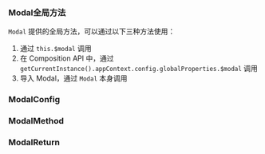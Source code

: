 ### Modal全局方法

`Modal` 提供的全局方法，可以通过以下三种方法使用：

1. 通过 `this.$modal` 调用
2. 在 Composition API 中，通过 `getCurrentInstance().appContext.config.globalProperties.$modal` 调用
3. 导入 Modal，通过 `Modal` 本身调用

### ModalConfig

<field-table :data="modalConfigProps"/>

### ModalMethod

<field-table :data="modalMethodProps" type="methods"/>

### ModalReturn

<field-table :data="modalReturnProps" type="methods"/>

<script setup>
import { ref } from 'vue';

const modalMethodProps = ref([
  {
    name: 'open',
    desc: '打开对话框',
    type:{
      config: 'ModalConfig',
    },
    value: '-',
  },
  {
    name: 'confirm',
    desc: '打开对话框（简单模式）',
    type:{
      config: 'ModalConfig',
    },
    value: '-',
  },
  {
    name: 'info',
    desc: '打开信息对话框',
    type:{
      config: 'ModalConfig',
    },
    value: '-',
  },
  {
    name: 'success',
    desc: '打开成功对话框',
    type:{
      config: 'ModalConfig',
    },
    value: '-',
  },
  {
    name: 'warning',
    desc: '打开警告对话框',
    type:{
      config: 'ModalConfig',
    },
    value: '-',
  },
  {
    name: 'error',
    desc: '打开错误对话框',
    type:{
      config: 'ModalConfig',
    },
    value: '-',
  },
]);

const modalConfigProps = ref([
  {
    name: 'title',
    desc: '标题',
    type: 'RenderContent',
    value: '-',
  },
  {
    name: 'content',
    desc: '内容',
    type: 'RenderContent',
    value: '-',
  },
  {
    name: 'footer',
    desc: '页脚',
    type: 'boolean | RenderContent',
    value: 'true',
  },
  {
    name: 'closable',
    desc: '是否显示关闭按钮',
    type: 'boolean',
    value: 'true',
  },
  {
    name: 'okText',
    desc: '确认按钮的内容',
    type: 'string',
    value: '-',
  },
  {
    name: 'cancelText',
    desc: '取消按钮的内容',
    type: 'string',
    value: '-',
  },
  {
    name: 'okButtonProps',
    desc: '确认按钮的Props',
    type: 'ButtonProps',
    value: '-',
    href:'/components/button'
  },
  {
    name: 'cancelButtonProps',
    desc: '取消按钮的Props',
    type: 'ButtonProps',
    value: '-',
    href:'/components/button'
  },
  {
    name: 'okLoading',
    desc: '确认按钮是否为加载中状态',
    type: 'boolean',
    value: 'false',
  },
  {
    name: 'hideCancel',
    desc: '是否隐藏取消按钮',
    type: 'boolean',
    value: 'false',
  },
  {
    name: 'mask',
    desc: '是否显示遮罩层',
    type: 'boolean',
    value: 'true',
  },
  {
    name: 'simple',
    desc: '是否开启简单模式',
    type: 'boolean',
    value: 'false',
  },
  {
    name: 'maskClosable',
    desc: '是否点击遮罩层可以关闭对话框',
    type: 'boolean',
    value: 'true',
  },
  {
    name: 'maskStyle',
    desc: '蒙层的样式',
    type: 'CSSProperties',
    value: '-',
  },
  {
    name: 'alignCenter',
    desc: '对话框是否居中显示',
    type: 'boolean',
    value: 'true',
  },
  {
    name: 'escToClose',
    desc: '是否支持 ESC 键关闭对话框',
    type: 'boolean',
    value: 'true',
  },
  {
    name: 'draggable',
    desc: '是否支持拖动',
    type: 'boolean',
    value: 'false',
  },
  {
    name: 'fullscreen',
    desc: '是否开启全屏',
    type: 'boolean',
    value: 'false',
  },
  {
    name: 'onOk',
    desc: '点击确定按钮的回调函数',
    type: '(e?: Event) => void',
    value: '-',
  },
  {
    name: 'onCancel',
    desc: '点击取消按钮的回调函数',
    type: '(e?: Event) => void',
    value: '-',
  },
  {
    name: 'onBeforeOk',
    desc: '触发 ok 事件前的回调函数。如果返回 false 则不会触发后续事件，也可使用 done 进行异步关闭。',
    type: 'OnBeforeOk',
    value: '-',
  },
  {
    name: 'onBeforeCancel',
    desc: '触发 cancel 事件前的回调函数。如果返回 false 则不会触发后续事件。',
    type: 'OnBeforeCancel',
    value: '-',
  },
  {
    name: 'onOpen',
    desc: '对话框打开后（动画结束）触发',
    type: '() => void',
    value: '-',
  },
  {
    name: 'onClose',
    desc: '对话框关闭后（动画结束）触发',
    type: '() => void',
    value: '-',
  },
  {
    name: 'onBeforeOpen',
    desc: '对话框打开前触发',
    type: '() => void',
    value: '-',
  },
  {
    name: 'onBeforeClose',
    desc: '对话框关闭前触发',
    type: '() => void',
    value: '-',
  },
  {
    name: 'width',
    desc: '对话框的宽度，不设置的情况下会使用样式中的宽度值',
    type: 'number | string',
    value: '-',
  },
  {
    name: 'top',
    desc: '对话框的距离顶部的高度，居中显示开启的情况下不生效',
    type: 'number | string',
    value: '-',
  },
  {
    name: 'titleAlign',
    desc: '标题的水平对齐方向',
    type: "TitleAlign",
    value: "'center'",
  },
  {
    name: 'renderToBody',
    desc: '对话框是否挂载在 body 元素下',
    type: 'boolean',
    value: 'true',
  },
  {
    name: 'modalClass',
    desc: '对话框的类名',
    type: 'ClassName',
    value: '-',
  },
  {
    name: 'modalStyle',
    desc: '对话框的样式',
    type: 'CSSProperties',
    value: '-',
  },
  {
    name: 'maskAnimationName',
    desc: '遮罩层动画名字',
    type: 'string',
    value: '-',
  },
  {
    name: 'modalAnimationName',
    desc: '对话框动画名字',
    type: 'string',
    value: '-',
  },
  {
    name: 'hideTitle',
    desc: '是否隐藏标题',
    type: 'boolean',
    value: 'false',
  },
  {
    name: 'bodyClass',
    desc: '对话框内容部分的类名',
    type: 'ClassName',
    value: '-',
  },
  {
    name: 'bodyStyle',
    desc: '对话框内容部分的样式',
    type: 'CSSProperties',
    value: '-',
  },
]);

const modalReturnProps = ref([
  {
    name: 'close',
    desc: '关闭对话框',
    type: '-',
    value: '-',
  },
]);
</script>
